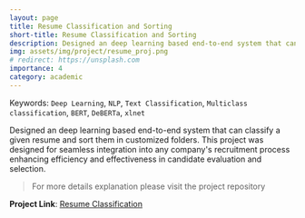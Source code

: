 ```yaml
---
layout: page
title: Resume Classification and Sorting
short-title: Resume Classification and Sorting
description: Designed an deep learning based end-to-end system that can classify a given resume and sort them in customized folders.
img: assets/img/project/resume_proj.png
# redirect: https://unsplash.com
importance: 4
category: academic
---
```

Keywords: `Deep Learning`, `NLP`, `Text Classification`, `Multiclass classification`, `BERT`, `DeBERTa`, `xlnet`

Designed an deep learning based end-to-end system that can classify a given resume and sort them in customized folders. This project was designed for seamless integration into any company's recruitment process enhancing efficiency and effectiveness in candidate evaluation and selection.



> For more details explanation please visit the project repository <br>

**Project Link**: [Resume Classification ](https://github.com/VirusProton/Resume_Classification)